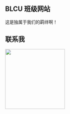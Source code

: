 
## BLCU 班级网站

   这是独属于我们的羁绊啊！

   
## 联系我
<img width="192px" height="192px" src="https://github.com/BLCUcode4U/BLCUcode4U.github.io/assets/images/qrcode.jpg"/>
